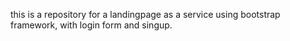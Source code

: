 this is a repository for a landingpage as a service using bootstrap framework, with login form and singup.
